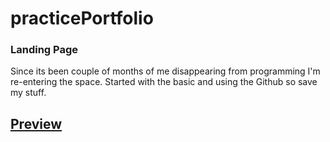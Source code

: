 # practicePortfolio
### Landing Page 
Since its been couple of months of me disappearing from programming I'm re-entering the space. Started with the basic and using the Github so save my stuff. 
## [Preview](https://anand92490.github.io/practicePortfolio/)

